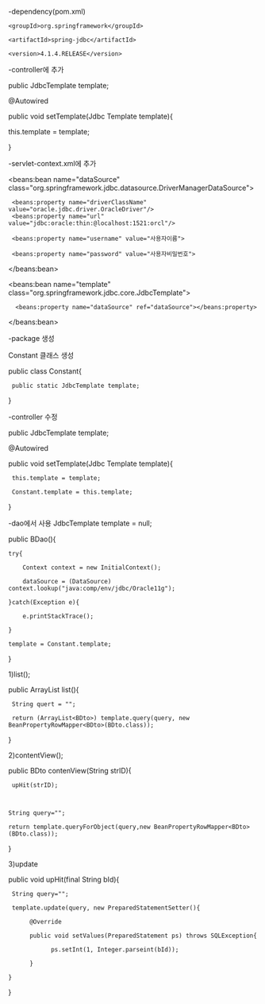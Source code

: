 -dependency(pom.xml)

<dependency>

    <groupId>org.springframework</groupId>

    <artifactId>spring-jdbc</artifactId>

    <version>4.1.4.RELEASE</version>

</dependency>


-controller에 추가

public JdbcTemplate template;

 

@Autowired

public void setTemplate(Jdbc Template template){

this.template = template;

}

 

-servlet-context.xml에 추가

<beans:bean name="dataSource" class="org.springframework.jdbc.datasource.DriverManagerDataSource">

     <beans:property name="driverClassName" value="oracle.jdbc.driver.OracleDriver"/>
     <beans:property name="url" value="jdbc:oracle:thin:@localhost:1521:orcl"/>

     <beans:property name="username" value="사용자이름">

     <beans:property name="password" value="사용자비밀번호">

</beans:bean>

 

<beans:bean name="template" class="org.springframework.jdbc.core.JdbcTemplate">

      <beans:property name="dataSource" ref="dataSource"></beans:property>

</beans:bean>

 

-package 생성

Constant 클래스 생성

public class Constant{

     public static JdbcTemplate template;

}

 

-controller 수정

public JdbcTemplate template;

 

@Autowired

public void setTemplate(Jdbc Template template){

     this.template = template;

     Constant.template = this.template;

}

 

-dao에서 사용
JdbcTemplate template = null;

 

public BDao(){

    try{

        Context context = new InitialContext();

        dataSource = (DataSource) context.lookup("java:comp/env/jdbc/Oracle11g");

    }catch(Exception e){

        e.printStackTrace();

    }

    template = Constant.template;

}

 

1)list();

public ArrayList<BDto> list(){

     String quert = "";

     return (ArrayList<BDto>) template.query(query, new BeanPropertyRowMapper<BDto>(BDto.class));

}

 

2)contentView();

public BDto contenView(String strID){

     upHit(strID);

 

    String query="";

    return template.queryForObject(query,new BeanPropertyRowMapper<BDto>(BDto.class));

}

 

3)update

public void upHit(final String bId){

     String query="";

     template.update(query, new PreparedStatementSetter(){

          @Override

          public void setValues(PreparedStatement ps) throws SQLException{

                ps.setInt(1, Integer.parseint(bId));

          }

    }

}